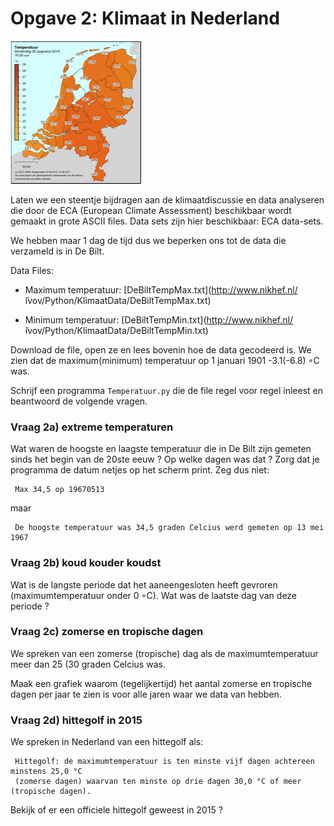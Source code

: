 
# Opgave 2: Klimaat in Nederland

![](KaartNederlandKlein.png)

Laten we een steentje bijdragen aan de klimaatdiscussie en data analyseren die 
door de ECA (European Climate Assessment) beschikbaar wordt gemaakt in grote 
ASCII files. Data sets zijn hier beschikbaar: ECA data-sets.

We hebben maar 1 dag de tijd dus we beperken ons tot de data die verzameld 
is in De Bilt.

Data Files: 

   - Maximum temperatuur: [DeBiltTempMax.txt](http://www.nikhef.nl/ ̃ivov/Python/KlimaatData/DeBiltTempMax.txt) 

   - Minimum temperatuur: [DeBiltTempMin.txt](http://www.nikhef.nl/ ̃ivov/Python/KlimaatData/DeBiltTempMin.txt) 

Download de file, open ze en lees bovenin hoe de data gecodeerd is. We zien dat de 
maximum(minimum) temperatuur op 1 januari 1901 -3.1(-6.8) ◦C was.

Schrijf een programma `Temperatuur.py` die de file regel voor regel inleest en 
beantwoord de volgende vragen.

### Vraag 2a) extreme temperaturen
Wat waren de hoogste en laagste temperatuur die in De Bilt zijn gemeten sinds het begin 
van de 20ste eeuw ? Op welke dagen was dat ? Zorg dat je programma de datum netjes op 
het scherm print. Zeg dus niet: 

     Max 34,5 op 19670513

maar      

     De hoogste temperatuur was 34,5 graden Celcius werd gemeten op 13 mei 1967


### Vraag 2b) koud kouder koudst
Wat is de langste periode dat het aaneengesloten heeft gevroren (maximumtemperatuur 
onder 0 ◦C). Wat was de laatste dag van deze periode ?

### Vraag 2c) zomerse en tropische dagen
   
We spreken van een zomerse (tropische) dag als de maximumtemperatuur meer dan 25 
(30 graden Celcius was.

Maak een grafiek waarom (tegelijkertijd) het aantal zomerse en tropische dagen per 
jaar te zien is voor alle jaren waar we data van hebben.


### Vraag 2d) hittegolf in 2015

We spreken in Nederland van een hittegolf als:

     Hittegolf: de maximumtemperatuur is ten minste vijf dagen achtereen minstens 25,0 °C 
     (zomerse dagen) waarvan ten minste op drie dagen 30,0 °C of meer (tropische dagen). 

Bekijk of er een officiele hittegolf geweest in 2015 ?
   
